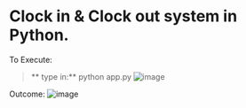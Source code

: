 # Clock in & Clock out system in Python. 

To Execute:
>** type in:** python app.py 
![image](https://github.com/codingXllama/PythonCheckInSystem/assets/41015632/84b89358-c2f8-4cb2-9a70-2b0693e81690)

Outcome: 
![image](https://github.com/codingXllama/PythonCheckInSystem/assets/41015632/d7f3dcfb-0c34-4aec-bcd8-e209adf6ba81)

